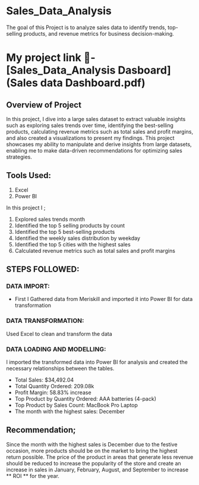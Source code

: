 # Sales_Data_Analysis
The goal of this Project is to analyze sales data to identify trends, top-selling products, and revenue metrics for business decision-making.
# My project link 🔗- [Sales_Data_Analysis Dasboard](Sales data Dashboard.pdf)

## Overview of Project

In this project, I dive into a large sales dataset to extract valuable insights such as exploring sales trends over time, identifying the best-selling products, calculating revenue metrics such as total sales and profit margins, and also created a visualizations to present my findings. 
This project showcases my ability to manipulate and derive insights from large datasets, enabling me to make data-driven recommendations for optimizing sales strategies.

## Tools Used: 
1. Excel
2. Power BI

In this project I ;
1. Explored sales trends month
2. Identified the top 5 selling products by count
3. Identified the top 5 best-selling products
4. Identified the weekly sales distribution by weekday
5. Identified the top 5 cities with the highest sales
6. Calculated revenue metrics such as total sales and profit margins

## STEPS FOLLOWED:

### DATA IMPORT: 

* First I Gathered data from Meriskill and imported it into Power BI for data transformation

### DATA TRANSFORMATION: 
Used Excel to clean and transform the data

### DATA LOADING AND MODELLING: 
I imported the transformed data into Power BI for analysis and created the necessary relationships between the tables.

+ Total Sales: $34,492.04
+ Total Quantity Ordered: 209.08k
+ Profit Margin: 58.83% increase
+ Top Product by Quantity Ordered: AAA batteries (4-pack)
+ Top Product by Sales Count:  MacBook Pro Laptop
+ The month with the highest sales: December

## Recommendation;
Since the month with the highest sales is December due to the festive occasion, more products should be on the market to bring the highest return possible.
The price of the product in areas that generate less revenue should be reduced to increase the popularity of the store and create an increase in sales in January, February, August, and September to increase ** ROI ** for the year.
